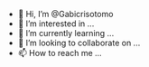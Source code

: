 - 👋 Hi, I’m @Gabicrisotomo
- 👀 I’m interested in ...
- 🌱 I’m currently learning ...
- 💞️ I’m looking to collaborate on ...
- 📫 How to reach me ...

<!---
Gabicrisotomo/Gabicrisotomo is a ✨ special ✨ repository because its `README.md` (this file) appears on your GitHub profile.
You can click the Preview link to take a look at your changes.
--->
